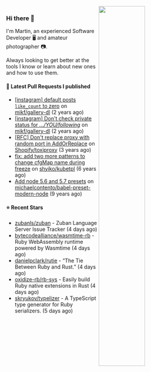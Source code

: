 <img align="right" src="https://github-profile-summary-cards.vercel.app/api/cards/profile-details?username=tinnet&theme=github" width="50%"/>
<h3 class="mt-n3">Hi there 👋</h3>

I'm Martin, an experienced Software Developer 🖥️ and amateur photographer 📷.

Always looking to get better at the tools I know or learn about new ones and how to use them.

#### 🔨 Latest Pull Requests I published

- [[instagram] default posts `like_count` to zero](https://github.com/mikf/gallery-dl/pull/5323) on [mikf/gallery-dl](https://github.com/mikf/gallery-dl) (2 years ago)
- [[instagram] Don&#39;t check private status for *.../YOU/following*](https://github.com/mikf/gallery-dl/pull/5322) on [mikf/gallery-dl](https://github.com/mikf/gallery-dl) (2 years ago)
- [[RFC] Don&#39;t replace proxy with random port in AddOrReplace](https://github.com/Shopify/toxiproxy/pull/356) on [Shopify/toxiproxy](https://github.com/Shopify/toxiproxy) (3 years ago)
- [fix: add two more patterns to change cfgMap name during freeze](https://github.com/shyiko/kubetpl/pull/12) on [shyiko/kubetpl](https://github.com/shyiko/kubetpl) (6 years ago)
- [Add node 5.6 and 5.7 presets](https://github.com/michaelcontento/babel-preset-modern-node/pull/35) on [michaelcontento/babel-preset-modern-node](https://github.com/michaelcontento/babel-preset-modern-node) (9 years ago)

#### ⭐ Recent Stars

- [zubanls/zuban](https://github.com/zubanls/zuban) - Zuban Language Server Issue Tracker (4 days ago)
- [bytecodealliance/wasmtime-rb](https://github.com/bytecodealliance/wasmtime-rb) - Ruby WebAssembly runtime powered by Wasmtime (4 days ago)
- [danielpclark/rutie](https://github.com/danielpclark/rutie) - “The Tie Between Ruby and Rust.” (4 days ago)
- [oxidize-rb/rb-sys](https://github.com/oxidize-rb/rb-sys) - Easily build Ruby native extensions in Rust (4 days ago)
- [skryukov/typelizer](https://github.com/skryukov/typelizer) - A TypeScript type generator for Ruby serializers. (5 days ago)
